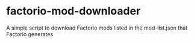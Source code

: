 # factorio-mod-downloader
A simple script to download Factorio mods listed in the mod-list.json that Factorio generates
